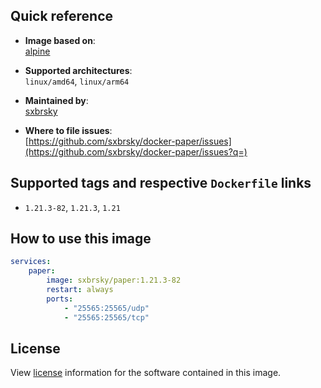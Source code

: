 ## Quick reference
- **Image based on**:   
  [alpine](https://hub.docker.com/_/alpine)

- **Supported architectures**:    
  `linux/amd64`, `linux/arm64`

- **Maintained by**:  
  [sxbrsky](https://github.com/sxbrsky)

- **Where to file issues**:    
  [https://github.com/sxbrsky/docker-paper/issues](https://github.com/sxbrsky/docker-paper/issues?q=)

## Supported tags and respective `Dockerfile` links

- `1.21.3-82`, `1.21.3`, `1.21`

## How to use this image

```yaml
services:
    paper:
        image: sxbrsky/paper:1.21.3-82
        restart: always
        ports:
            - "25565:25565/udp"
            - "25565:25565/tcp"
```

## License

View [license](https://github.com/PaperMC/Paper/blob/main/LICENSE.md) information for the software contained in this image.